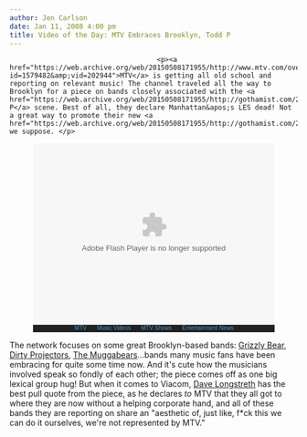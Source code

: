 ```yaml
---
author: Jen Carlson
date: Jan 11, 2008 4:00 pm
title: Video of the Day: MTV Embraces Brooklyn, Todd P
---
```


	
										<p><a href="https://web.archive.org/web/20150508171955/http://www.mtv.com/overdrive/?id=1579482&amp;vid=202944">MTV</a> is getting all old school and reporting on relevant music! The channel traveled all the way to Brooklyn for a piece on bands closely associated with the <a href="https://web.archive.org/web/20150508171955/http://gothamist.com/2007/12/07/todd_patrick_co.php">Todd P</a> scene. Best of all, they declare Manhattan&apos;s LES dead! Not a great way to promote their new <a href="https://web.archive.org/web/20150508171955/http://gothamist.com/2008/01/06/vles.php">vLES</a>, we suppose. </p>

<center><div style="margin:0; background-color:#212121; width:423px;"><embed src="https://web.archive.org/web/20150508171955oe_/http://www.mtv.com/player/embed/" width="423" height="318" type="application/x-shockwave-flash" flashvars="CONFIG_URL=http://www.mtv.com/player/embed/configuration.jhtml%3Fid%3D1579482%26vid%3D202944&amp;allowFullScreen=true" allowfullscreen="true" base="." allowscriptaccess="always"><div style="background-color:#212121; margin:0 0 0 0; padding:0 0 2px 0; width:423px; text-align:center; overflow:auto; min-width:423px;"><ul style="margin:0; padding:0; list-style:none line-height: 1.2em;"><li style="margin-right:4px; display:inline;"><a style="padding:0px 4px 0px 10px; font-family:Verdana,sans-serif; color:#439CD8; font-size:10px; text-decoration:none; background:url(https://web.archive.org/web/20150508171955im_/http://www.mtv.com/sitewide/images/u/arrow-links.gif) 2px 2px no-repeat;" href="https://web.archive.org/web/20150508171955/http://www.mtv.com/" onmouseover="this.style.textDecoration=&apos;underline&apos;" onmouseout="this.style.textDecoration=&apos;none&apos;" target="_blank">MTV</a></li><li style="margin-right:4px; display:inline;"><a style="padding:0px 4px 0px 10px; font-family:Verdana,sans-serif; color:#439CD8; font-size:10px; text-decoration:none; background:url(https://web.archive.org/web/20150508171955im_/http://www.mtv.com/sitewide/images/u/arrow-links.gif) 2px 2px no-repeat;" href="https://web.archive.org/web/20150508171955/http://www.mtv.com/music/video/index.jhtml" onmouseover="this.style.textDecoration=&apos;underline&apos;" onmouseout="this.style.textDecoration=&apos;none&apos;" target="_blank">Music Videos</a></li><li style="margin-right:4px; display:inline;"><a style="padding:0px 4px 0px 10px; font-family:Verdana,sans-serif; color:#439CD8; font-size:10px; text-decoration:none; background:url(https://web.archive.org/web/20150508171955im_/http://www.mtv.com/sitewide/images/u/arrow-links.gif) 2px 2px no-repeat;" href="https://web.archive.org/web/20150508171955/http://www.mtv.com/ontv/" onmouseover="this.style.textDecoration=&apos;underline&apos;" onmouseout="this.style.textDecoration=&apos;none&apos;" target="_blank">MTV Shows</a></li><li style="margin-right:4px; display:inline;"><a style="padding:0px 4px 0px 10px; font-family:Verdana,sans-serif; color:#439CD8; font-size:10px; text-decoration:none; background:url(https://web.archive.org/web/20150508171955im_/http://www.mtv.com/sitewide/images/u/arrow-links.gif) 2px 2px no-repeat;" href="https://web.archive.org/web/20150508171955/http://www.mtv.com/news/" onmouseover="this.style.textDecoration=&apos;underline&apos;" onmouseout="this.style.textDecoration=&apos;none&apos;" target="_blank">Entertainment News</a></li></ul></div></div></center>

<p>The network focuses on some great Brooklyn-based bands: <a href="https://web.archive.org/web/20150508171955/http://www.grizzly-bear.net/">Grizzly Bear</a>, <a href="www.myspace.com/dirtyprojectors">Dirty Projectors</a>, <a href="https://web.archive.org/web/20150508171955/http://www.themuggabears.com/">The Muggabears</a>...bands many music fans have been embracing for quite some time now. And it&apos;s cute how the musicians involved speak so fondly of each other; the piece comes off as one big lexical group hug! But when it comes to Viacom, <a href="https://web.archive.org/web/20150508171955/http://gothamist.com/2007/09/27/dirty_projector.php">Dave Longstreth</a> has the best pull quote from the piece, as he declares <em>to</em> MTV that they all got to where they are now without a helping corporate hand, and all of these bands they are reporting on share an &quot;aesthetic of, just like, f*ck this we can do it ourselves, we&apos;re not represented by MTV.&quot; </p>					
										
									
				